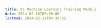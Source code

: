 ```yaml
---
title: 05 Machine Learning Training Models
date: 2024-02-16T09:30:00
lastmod: 2024-02-12T04:28:52
---
```

